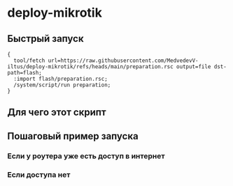 # deploy-mikrotik
## Быстрый запуск
```
{
  tool/fetch url=https://raw.githubusercontent.com/MedvedevV-iltus/deploy-mikrotik/refs/heads/main/preparation.rsc output=file dst-path=flash;  
  :import flash/preparation.rsc;  
  /system/script/run preparation;
}
```
## Для чего этот скрипт
## Пошаговый пример запуска
### Если у роутера уже есть доступ в интернет
### Если доступа нет
